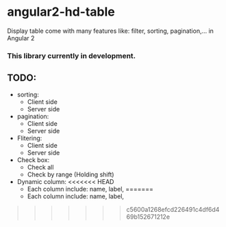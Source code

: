# angular2-hd-table
Display table come with many features like: filter, sorting, pagination,... in Angular 2
### This library currently in development.
## TODO:
- sorting: 
    + Client side
	+ Server side
- pagination: 
	+ Client side
	+ Server side
- Flitering:
	+ Client side
	+ Server side
- Check box:
	+ Check all
	+ Check by range (Holding shift)
- Dynamic column:
<<<<<<< HEAD
	+ Each column include: name, label, 
=======
	+ Each column include: name, label, 
>>>>>>> c5600a1268efcd226491c4df6d469b152671212e
